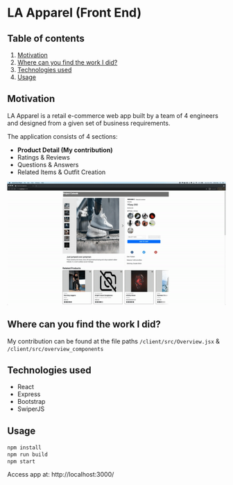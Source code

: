 # LA Apparel (Front End)

## Table of contents
1. [Motivation](#motivation)
2. [Where can you find the work I did?](#where)
3. [Technologies used](#tech)
4. [Usage](#usage)

## Motivation <a name="motivation"/>
LA Apparel is a retail e-commerce web app built by a team of 4 engineers and designed from a given set of business requirements.

The application consists of 4 sections:
- **Product Detail (My contribution)**
- Ratings & Reviews
- Questions & Answers
- Related Items & Outfit Creation

![](demo.gif)

## Where can you find the work I did? <a name="where"/>
My contribution can be found at the file paths `/client/src/Overview.jsx` & `/client/src/overview_components`

## Technologies used <a name="tech"/>
- React
- Express
- Bootstrap
- SwiperJS

## Usage <a name="usage"/>
```
npm install
npm run build
npm start
```
Access app at: http://localhost:3000/
